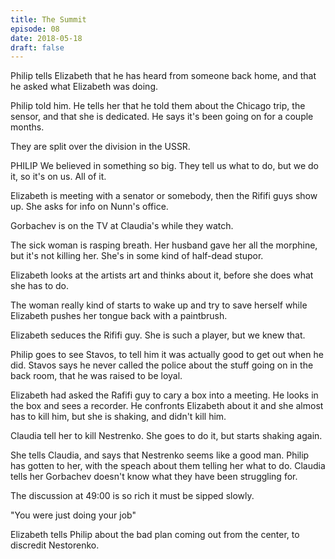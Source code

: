 ```yaml
---
title: The Summit
episode: 08
date: 2018-05-18
draft: false
---
```

Philip tells Elizabeth that he has heard from someone back home, and that he asked what Elizabeth was doing. 

Philip told him. He tells her that he told them about the Chicago trip, the sensor, and that she is dedicated. He says it's been going on for a couple months.

They are split over the division in the USSR. 

PHILIP
We believed in something so big. They tell us what to do, but we do it, so it's on us. All of it.

Elizabeth is meeting with a senator or somebody, then the Rififi guys show up. She asks for info on Nunn's office.

Gorbachev is on the TV at Claudia's while they watch.

The sick woman is rasping breath. Her husband gave her all the morphine, but it's not killing her. She's in some kind of half-dead stupor.

Elizabeth looks at the artists art and thinks about it, before she does what she has to do.

The woman really kind of starts to wake up and try to save herself while Elizabeth pushes her tongue back with a paintbrush.

Elizabeth seduces the Rififi guy. She is such a player, but we knew that.

Philip goes to see Stavos, to tell him it was actually good to get out when he did. Stavos says he never called the police about the stuff going on in the back room, that he was raised to be loyal.

Elizabeth had asked the Rafifi guy to cary a box into a meeting. He looks in the box and sees a recorder. He confronts Elizabeth about it and she almost has to kill him, but she is shaking, and didn't kill him.

Claudia tell her to kill Nestrenko. She goes to do it, but starts shaking again.

She tells Claudia, and says that Nestrenko seems like a good man. Philip has gotten to her, with the speach about them telling her what to do. Claudia tells her Gorbachev doesn't know what they have been struggling for.

The discussion at 49:00 is so rich it must be sipped slowly.

"You were just doing your job"

Elizabeth tells Philip about the bad plan coming out from the center, to discredit Nestorenko.

